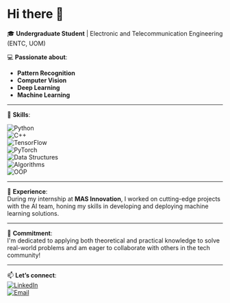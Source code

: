 # Hi there 👋  

🎓 **Undergraduate Student** | Electronic and Telecommunication Engineering (ENTC, UOM)  

💻 **Passionate about**:  
- **Pattern Recognition**  
- **Computer Vision**  
- **Deep Learning**  
- **Machine Learning**  

---

🔧 **Skills**:  

![Python](https://img.shields.io/badge/Python-3776AB?style=for-the-badge&logo=python&logoColor=white)  
![C++](https://img.shields.io/badge/C++-00599C?style=for-the-badge&logo=cplusplus&logoColor=white)  
![TensorFlow](https://img.shields.io/badge/TensorFlow-FF6F00?style=for-the-badge&logo=tensorflow&logoColor=white)  
![PyTorch](https://img.shields.io/badge/PyTorch-EE4C2C?style=for-the-badge&logo=pytorch&logoColor=white)  
![Data Structures](https://img.shields.io/badge/Data%20Structures-4CAF50?style=for-the-badge)  
![Algorithms](https://img.shields.io/badge/Algorithms-009688?style=for-the-badge)  
![OOP](https://img.shields.io/badge/OOP-FFC107?style=for-the-badge)  

---

🌟 **Experience**:  
During my internship at **MAS Innovation**, I worked on cutting-edge projects with the AI team, honing my skills in developing and deploying machine learning solutions.  

---

🚀 **Commitment**:  
I'm dedicated to applying both theoretical and practical knowledge to solve real-world problems and am eager to collaborate with others in the tech community!  

---

📫 **Let’s connect**:  
[![LinkedIn](https://img.shields.io/badge/LinkedIn-Nusrath%20Amana-blue?style=for-the-badge&logo=linkedin)](https://www.linkedin.com/in/nusrath-amana/)  
[![Email](https://img.shields.io/badge/Email-nusrathamana526@gmail.com-red?style=for-the-badge&logo=gmail&logoColor=white)](mailto:nusrathamana526@gmail.com)  
